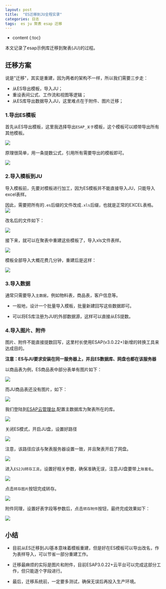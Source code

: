 ```yaml
---
layout: post
title:  "ES迁移到JU全程实录"
categories: 日志
tags:  es ju 聚表 esap 迁移
---
```


* content
{:toc}

本文记录了esap示例库迁移到聚表(JU)的过程。

## 迁移方案
说是"迁移"，其实是重建，因为两者的架构不一样，所以我们需要三步走：

* 从ES导出模板，导入JU；
* 重设表间公式、工作流和视图等逻辑；
* 从ES库导出数据导入JU，这里难点在于附件、图片迁移；

### 1.导出ES模板
首先从ES导出模板，这里我选择导出`ESAP_关于`模板，这个模板可以顺带导出所有其他模板。

![](/img/log13-1.jpg)

原理很简单，用一条提数公式，引用所有需要导出的模板即可。

![](/img/log13-2.jpg)

### 2.导入模板到JU
导入模板前，先要对模板进行加工，因为ES模板并不能直接导入JU，只能导入excel表样。

因此，需要把所有的`.es`后缀的文件改成`.xls`后缀，也就是正常的EXCEL表格。
![](/img/log13-3.jpg)

改名后的文件如下：

![](/img/log13-4.jpg)

接下来，就可以在聚表中重建这些模板了，导入xls文件表样。

![](/img/log13-5.jpg)

模板全部导入大概花费几分钟，重建后是这样：

![](/img/log13-6.jpg)

### 3.导入数据
通常只需要导入`主数据`，例如物料表，商品表，客户信息等。

* 一般地，设计一个批量导入模板，批量新建回写这些数据即可。

* 可以将ES库注册为JU的外部数据源，这样可以直接从ES提数。

### 4.导入图片、附件
图片、附件不能直接提数回写，这里村长使用ESAP(v3.0.22+)新增的转换工具来达成目的。

**注意：ES与JU要求安装在同一服务器上，并且ES数据库、网盘也都在该服务器**

以商品表为例，ES商品表中部分表单有图片如下：

![](/img/log13-7.jpg)

而JU商品表还没有图片，如下：

![](/img/log13-8.jpg)

我们登陆到[ESAP云管理台](http://admin.erp8.net),配置主数据库为聚表所在的库。

![](/img/log13-9.jpg)

关闭ES模式，开启JU盘，设置好路径

![](/img/log13-10.jpg)

注意，该路径应该与聚表服务器设置一致，并且聚表开启了网盘。

![](/img/log13-11.jpg)

进入`ES2JU转存工具`，设置好相关参数，确保准确无误，注意JU盘要带上`账套名`。

![](/img/log13-12.jpg)

点击`转存图片`按钮完成转存。

![](/img/log13-13.jpg)

附件同理，设置好表字段等参数后，点击`转存附件`按钮，最终完成效果如下：

![](/img/log13-14.jpg)


## 小结
* 目前从ES迁移到JU基本意味着模板重建，但是好在ES模板可以导出改名，作为表样导入，可以节省一部分重建工作。

* 迁移最麻烦的实际是图片和附件，目前ESAP3.0.22+云平台可以完成这部分工作，但只能逐个字段进行。

* 最后，迁移系统前，一定要多测试，确保无误后再投入生产环境。